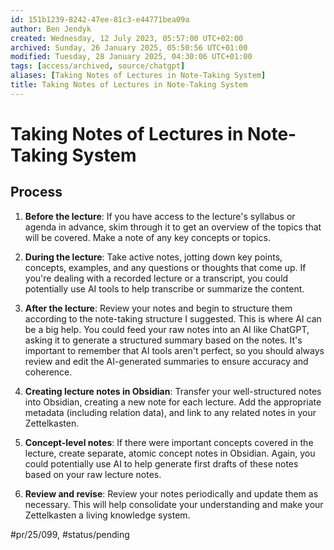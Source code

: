```yaml
---
id: 151b1239-8242-47ee-81c3-e44771bea09a
author: Ben Jendyk
created: Wednesday, 12 July 2023, 05:57:00 UTC+02:00
archived: Sunday, 26 January 2025, 05:50:56 UTC+01:00
modified: Tuesday, 28 January 2025, 04:30:06 UTC+01:00
tags: [access/archived, source/chatgpt]
aliases: [Taking Notes of Lectures in Note-Taking System]
title: Taking Notes of Lectures in Note-Taking System
---
```


# Taking Notes of Lectures in Note-Taking System

## Process

1. **Before the lecture**: If you have access to the lecture's syllabus or agenda in advance, skim through it to get an overview of the topics that will be covered. Make a note of any key concepts or topics.

2. **During the lecture**: Take active notes, jotting down key points, concepts, examples, and any questions or thoughts that come up. If you're dealing with a recorded lecture or a transcript, you could potentially use AI tools to help transcribe or summarize the content.

3. **After the lecture**: Review your notes and begin to structure them according to the note-taking structure I suggested. This is where AI can be a big help. You could feed your raw notes into an AI like ChatGPT, asking it to generate a structured summary based on the notes. It's important to remember that AI tools aren't perfect, so you should always review and edit the AI-generated summaries to ensure accuracy and coherence.

4. **Creating lecture notes in Obsidian**: Transfer your well-structured notes into Obsidian, creating a new note for each lecture. Add the appropriate metadata (including relation data), and link to any related notes in your Zettelkasten.

5. **Concept-level notes**: If there were important concepts covered in the lecture, create separate, atomic concept notes in Obsidian. Again, you could potentially use AI to help generate first drafts of these notes based on your raw lecture notes.

6. **Review and revise**: Review your notes periodically and update them as necessary. This will help consolidate your understanding and make your Zettelkasten a living knowledge system.


#pr/25/099, #status/pending